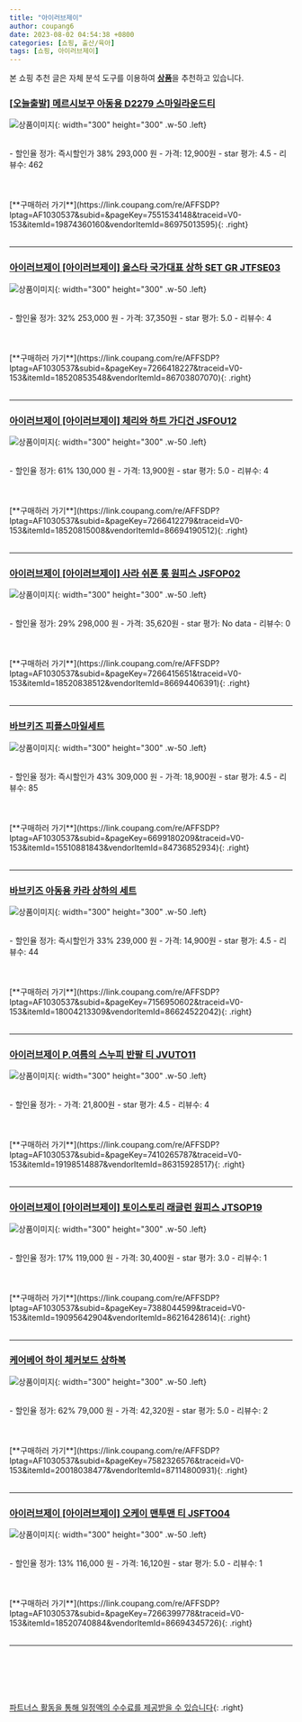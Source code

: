 ```yaml
---
title: "아이러브제이"
author: coupang6
date: 2023-08-02 04:54:38 +0800
categories: [쇼핑, 출산/육아]
tags: [쇼핑, 아이러브제이]
---
```


본 쇼핑 추천 글은 자체 분석 도구를 이용하여 [**상품**](https://link.coupang.com/a/bao1ui)을 추천하고 있습니다.

### [[오늘출발] 메르시보꾸 아동용 D2279 스마일라운드티](https://link.coupang.com/re/AFFSDP?lptag=AF1030537&subid=&pageKey=7551534148&traceid=V0-153&itemId=19874360160&vendorItemId=86975013595)

![상품이미지](https://thumbnail9.coupangcdn.com/thumbnails/remote/230x230ex/image/vendor_inventory/fb62/6baf337ca0ae24511a4a7e59251bf8b1ee1716813bd7f901c15cfe68e115.jpg){: width="300" height="300" .w-50 .left}


<br>
- 할인율 정가: 즉시할인가 38%  293,000   원
- 가격: 12,900원
- star 평가: 4.5
- 리뷰수: 462
<br>
<br>
<br>
<br>
[**구매하러 가기**](https://link.coupang.com/re/AFFSDP?lptag=AF1030537&subid=&pageKey=7551534148&traceid=V0-153&itemId=19874360160&vendorItemId=86975013595){: .right}
<br>
<br>

---

### [아이러브제이 [아이러브제이] 올스타 국가대표 상하 SET GR JTFSE03](https://link.coupang.com/re/AFFSDP?lptag=AF1030537&subid=&pageKey=7266418227&traceid=V0-153&itemId=18520853548&vendorItemId=86703807070)

![상품이미지](https://thumbnail10.coupangcdn.com/thumbnails/remote/230x230ex/image/vendor_inventory/65d5/84a8ea6b9e0c981f8b0f41424926fbcf376839b79b7fbc4a784946eae082.jpg){: width="300" height="300" .w-50 .left}


<br>
- 할인율 정가: 32%  253,000   원
- 가격: 37,350원
- star 평가: 5.0
- 리뷰수: 4
<br>
<br>
<br>
<br>
[**구매하러 가기**](https://link.coupang.com/re/AFFSDP?lptag=AF1030537&subid=&pageKey=7266418227&traceid=V0-153&itemId=18520853548&vendorItemId=86703807070){: .right}
<br>
<br>

---

### [아이러브제이 [아이러브제이] 체리와 하트 가디건 JSFOU12](https://link.coupang.com/re/AFFSDP?lptag=AF1030537&subid=&pageKey=7266412279&traceid=V0-153&itemId=18520815008&vendorItemId=86694190512)

![상품이미지](https://thumbnail7.coupangcdn.com/thumbnails/remote/230x230ex/image/vendor_inventory/9ddf/4198469fbf79446691ecfc037443d38565cab3f2b0e853fac20734610838.jpg){: width="300" height="300" .w-50 .left}


<br>
- 할인율 정가: 61%  130,000   원
- 가격: 13,900원
- star 평가: 5.0
- 리뷰수: 4
<br>
<br>
<br>
<br>
[**구매하러 가기**](https://link.coupang.com/re/AFFSDP?lptag=AF1030537&subid=&pageKey=7266412279&traceid=V0-153&itemId=18520815008&vendorItemId=86694190512){: .right}
<br>
<br>

---

### [아이러브제이 [아이러브제이] 사라 쉬폰 롱 원피스 JSFOP02](https://link.coupang.com/re/AFFSDP?lptag=AF1030537&subid=&pageKey=7266415651&traceid=V0-153&itemId=18520838512&vendorItemId=86694406391)

![상품이미지](https://thumbnail9.coupangcdn.com/thumbnails/remote/230x230ex/image/vendor_inventory/f313/9b84bc72836680b9c6d2bbf38101954a7c7e546bffa9272fba6c11828167.jpg){: width="300" height="300" .w-50 .left}


<br>
- 할인율 정가: 29%  298,000   원
- 가격: 35,620원
- star 평가: No data
- 리뷰수: 0
<br>
<br>
<br>
<br>
[**구매하러 가기**](https://link.coupang.com/re/AFFSDP?lptag=AF1030537&subid=&pageKey=7266415651&traceid=V0-153&itemId=18520838512&vendorItemId=86694406391){: .right}
<br>
<br>

---

### [바브키즈 피플스마일세트](https://link.coupang.com/re/AFFSDP?lptag=AF1030537&subid=&pageKey=6699180209&traceid=V0-153&itemId=15510881843&vendorItemId=84736852934)

![상품이미지](https://thumbnail10.coupangcdn.com/thumbnails/remote/230x230ex/image/vendor_inventory/c5c7/61f69120dfad1b219263c17008424186ea73cbe8eb5cdf899758308af868.jpg){: width="300" height="300" .w-50 .left}


<br>
- 할인율 정가: 즉시할인가 43%  309,000   원
- 가격: 18,900원
- star 평가: 4.5
- 리뷰수: 85
<br>
<br>
<br>
<br>
[**구매하러 가기**](https://link.coupang.com/re/AFFSDP?lptag=AF1030537&subid=&pageKey=6699180209&traceid=V0-153&itemId=15510881843&vendorItemId=84736852934){: .right}
<br>
<br>

---

### [바브키즈 아동용 카라 상하의 세트](https://link.coupang.com/re/AFFSDP?lptag=AF1030537&subid=&pageKey=7156950602&traceid=V0-153&itemId=18004213309&vendorItemId=86624522042)

![상품이미지](https://thumbnail8.coupangcdn.com/thumbnails/remote/230x230ex/image/vendor_inventory/471b/b23e2dcc1ae724373fa10434c9437cdb6b4ac364620d671040f85925423f.jpg){: width="300" height="300" .w-50 .left}


<br>
- 할인율 정가: 즉시할인가 33%  239,000   원
- 가격: 14,900원
- star 평가: 4.5
- 리뷰수: 44
<br>
<br>
<br>
<br>
[**구매하러 가기**](https://link.coupang.com/re/AFFSDP?lptag=AF1030537&subid=&pageKey=7156950602&traceid=V0-153&itemId=18004213309&vendorItemId=86624522042){: .right}
<br>
<br>

---

### [아이러브제이 P.여름의 스누피 반팔 티 JVUTO11](https://link.coupang.com/re/AFFSDP?lptag=AF1030537&subid=&pageKey=7410265787&traceid=V0-153&itemId=19198514887&vendorItemId=86315928517)

![상품이미지](https://thumbnail9.coupangcdn.com/thumbnails/remote/230x230ex/image/vendor_inventory/7a55/935585b2d5e862bf57b2ea890221cba184155090305fc455c7f3cc2ddbce.jpg){: width="300" height="300" .w-50 .left}


<br>
- 할인율 정가: 
- 가격: 21,800원
- star 평가: 4.5
- 리뷰수: 4
<br>
<br>
<br>
<br>
[**구매하러 가기**](https://link.coupang.com/re/AFFSDP?lptag=AF1030537&subid=&pageKey=7410265787&traceid=V0-153&itemId=19198514887&vendorItemId=86315928517){: .right}
<br>
<br>

---

### [아이러브제이 [아이러브제이] 토이스토리 래글런 원피스 JTSOP19](https://link.coupang.com/re/AFFSDP?lptag=AF1030537&subid=&pageKey=7388044599&traceid=V0-153&itemId=19095642904&vendorItemId=86216428614)

![상품이미지](https://thumbnail10.coupangcdn.com/thumbnails/remote/230x230ex/image/vendor_inventory/fbe2/ed8f5106f1ca9172f4b747343eaa5490a840513df666977257d4e1cb8f9d.jpg){: width="300" height="300" .w-50 .left}


<br>
- 할인율 정가: 17%  119,000   원
- 가격: 30,400원
- star 평가: 3.0
- 리뷰수: 1
<br>
<br>
<br>
<br>
[**구매하러 가기**](https://link.coupang.com/re/AFFSDP?lptag=AF1030537&subid=&pageKey=7388044599&traceid=V0-153&itemId=19095642904&vendorItemId=86216428614){: .right}
<br>
<br>

---

### [케어베어 하이 체커보드 상하복](https://link.coupang.com/re/AFFSDP?lptag=AF1030537&subid=&pageKey=7582326576&traceid=V0-153&itemId=20018038477&vendorItemId=87114800931)

![상품이미지](https://thumbnail10.coupangcdn.com/thumbnails/remote/230x230ex/image/vendor_inventory/4f56/2b54a73e09921dac2514aca925cb471ddf663f729e23d24b5df08eeb9cc2.jpg){: width="300" height="300" .w-50 .left}


<br>
- 할인율 정가: 62%  79,000   원
- 가격: 42,320원
- star 평가: 5.0
- 리뷰수: 2
<br>
<br>
<br>
<br>
[**구매하러 가기**](https://link.coupang.com/re/AFFSDP?lptag=AF1030537&subid=&pageKey=7582326576&traceid=V0-153&itemId=20018038477&vendorItemId=87114800931){: .right}
<br>
<br>

---

### [아이러브제이 [아이러브제이] 오케이 맨투맨 티 JSFTO04](https://link.coupang.com/re/AFFSDP?lptag=AF1030537&subid=&pageKey=7266399778&traceid=V0-153&itemId=18520740884&vendorItemId=86694345726)

![상품이미지](https://thumbnail7.coupangcdn.com/thumbnails/remote/230x230ex/image/vendor_inventory/7e61/b3d8496c4253b91cfe3970b73299e36b1de4a246d66274db7546d736da12.jpg){: width="300" height="300" .w-50 .left}


<br>
- 할인율 정가: 13%  116,000   원
- 가격: 16,120원
- star 평가: 5.0
- 리뷰수: 1
<br>
<br>
<br>
<br>
[**구매하러 가기**](https://link.coupang.com/re/AFFSDP?lptag=AF1030537&subid=&pageKey=7266399778&traceid=V0-153&itemId=18520740884&vendorItemId=86694345726){: .right}
<br>
<br>

---
<br><br><br><br><br> [파트너스 활동을 통해 일정액의 수수료를 제공받을 수 있습니다](https://link.coupang.com/a/bao1ui){: .right}